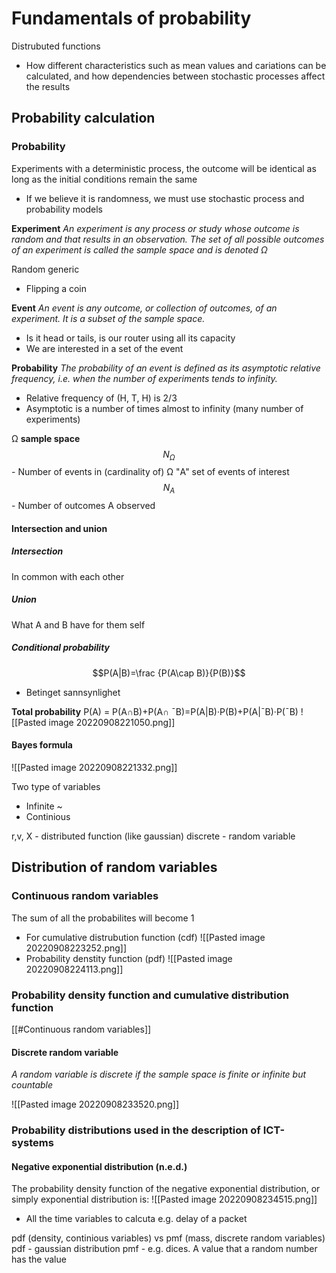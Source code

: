 # Fundamentals of probability
Distrubuted functions
- How different characteristics such as mean values and cariations can be calculated, and how dependencies between stochastic processes affect the results

## Probability calculation
### Probability
Experiments with a deterministic process, the outcome will be identical as long as the initial conditions remain the same
- If we believe it is randomness, we must use stochastic process and probability models

**Experiment**
*An experiment is any process or study whose outcome is random and that results in an observation. The set of all possible outcomes of an experiment is called the sample space and is denoted Ω*

Random generic
- Flipping a coin

**Event**
*An event is any outcome, or collection of outcomes, of an experiment. It is a subset of the sample space.*
- Is it head or tails, is our router using all its capacity
- We are interested in a set of the event



**Probability**
*The probability of an event is defined as its asymptotic relative frequency, i.e. when the number of experiments tends to infinity.*
- Relative frequency of (H, T, H) is 2/3
- Asymptotic is a number of times almost to infinity (many number of experiments)

Ω **sample space** 
$$N_Ω$$- Number of events in (cardinality of) Ω 
"A" set of events of interest 
$$N_A$$ - Number of outcomes A observed

#### Intersection and union
##### Intersection
In common with each other
##### Union
What A and B have for them self

##### Conditional probability
$$P(A|B)=\frac {P(A\cap B)}{P(B)}$$
- Betinget sannsynlighet

**Total probability**
P(A) = P(A∩B)+P(A∩ ¯B)=P(A|B)·P(B)+P(A|¯B)·P(¯B)
![[Pasted image 20220908221050.png]]

#### Bayes formula
![[Pasted image 20220908221332.png]]

Two type of variables
- Infinite ~ 
- Continious

r,v, X - distributed function (like gaussian)
discrete - random variable

## Distribution of random variables
### Continuous random variables
The sum of all the probabilites will become 1
- For cumulative distrubution function (cdf)
![[Pasted image 20220908223252.png]]
- Probability denstity function (pdf)
![[Pasted image 20220908224113.png]]

### Probability density function and cumulative distribution function
[[#Continuous random variables]]

#### Discrete random variable
*A random variable is discrete if the sample space is finite or infinite but countable*

![[Pasted image 20220908233520.png]]

### Probability distributions used in the description of ICT-systems
#### Negative exponential distribution (n.e.d.)
The probability density function of the negative exponential distribution, or simply exponential distribution is:
![[Pasted image 20220908234515.png]]
- All the time variables to calcuta e.g. delay of a packet

pdf (density, continious variables) vs pmf (mass, discrete random variables)
pdf - gaussian distribution
pmf - e.g. dices. A value that a random number has the value